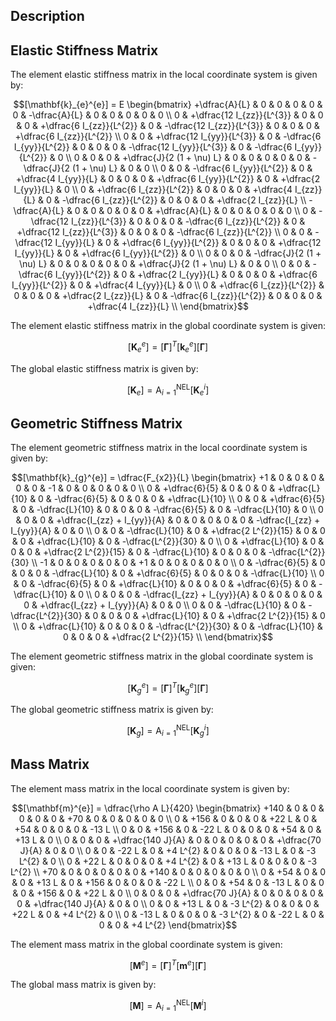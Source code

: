 ## Description

## Elastic Stiffness Matrix

The element elastic stiffness matrix in the local coordinate system is given by:

```math
[\mathbf{k}_{e}^{e}]
= E
\begin{bmatrix}
    +\dfrac{A}{L} & 0 & 0 & 0 & 0 & 0 & 
    -\dfrac{A}{L} & 0 & 0 & 0 & 0 & 0 \\
    0 & +\dfrac{12 I_{zz}}{L^{3}} & 0 & 0 & 0 & +\dfrac{6 I_{zz}}{L^{2}} &
    0 & -\dfrac{12 I_{zz}}{L^{3}} & 0 & 0 & 0 & +\dfrac{6 I_{zz}}{L^{2}} \\
    0 & 0 & +\dfrac{12 I_{yy}}{L^{3}} & 0 & -\dfrac{6 I_{yy}}{L^{2}} & 0 &
    0 & 0 & -\dfrac{12 I_{yy}}{L^{3}} & 0 & -\dfrac{6 I_{yy}}{L^{2}} & 0 \\
    0 & 0 & 0 & +\dfrac{J}{2 (1 + \nu) L} & 0 & 0 & 
    0 & 0 & 0 & -\dfrac{J}{2 (1 + \nu) L} & 0 & 0 \\
    0 & 0 & -\dfrac{6 I_{yy}}{L^{2}} & 0 & +\dfrac{4 I_{yy}}{L} & 0 & 
    0 & 0 & +\dfrac{6 I_{yy}}{L^{2}} & 0 & +\dfrac{2 I_{yy}}{L} & 0 \\
    0 & +\dfrac{6 I_{zz}}{L^{2}} & 0 & 0 & 0 & +\dfrac{4 I_{zz}}{L} & 
    0 & -\dfrac{6 I_{zz}}{L^{2}} & 0 & 0 & 0 & +\dfrac{2 I_{zz}}{L} \\
    -\dfrac{A}{L} & 0 & 0 & 0 & 0 & 0 & 
    +\dfrac{A}{L} & 0 & 0 & 0 & 0 & 0 \\
    0 & -\dfrac{12 I_{zz}}{L^{3}} & 0 & 0 & 0 & -\dfrac{6 I_{zz}}{L^{2}} &
    0 & +\dfrac{12 I_{zz}}{L^{3}} & 0 & 0 & 0 & -\dfrac{6 I_{zz}}{L^{2}} \\
    0 & 0 & -\dfrac{12 I_{yy}}{L} & 0 & +\dfrac{6 I_{yy}}{L^{2}} & 0 &
    0 & 0 & +\dfrac{12 I_{yy}}{L} & 0 & +\dfrac{6 I_{yy}}{L^{2}} & 0 \\
    0 & 0 & 0 & -\dfrac{J}{2 (1 + \nu) L} & 0 & 0 & 
    0 & 0 & 0 & +\dfrac{J}{2 (1 + \nu) L} & 0 & 0 \\
    0 & 0 & -\dfrac{6 I_{yy}}{L^{2}} & 0 & +\dfrac{2 I_{yy}}{L} & 0 & 
    0 & 0 & +\dfrac{6 I_{yy}}{L^{2}} & 0 & +\dfrac{4 I_{yy}}{L} & 0 \\
    0 & +\dfrac{6 I_{zz}}{L^{2}} & 0 & 0 & 0 & +\dfrac{2 I_{zz}}{L} & 
    0 & -\dfrac{6 I_{zz}}{L^{2}} & 0 & 0 & 0 & +\dfrac{4 I_{zz}}{L} \\
\end{bmatrix}
```

The element elastic stiffness matrix in the global coordinate system is given:

```math
[\mathbf{K}_{e}^{e}] = [\mathbf{\Gamma}]^{T} [\mathbf{k}_{e}^{e}] [\mathbf{\Gamma}]
```

The global elastic stiffness matrix is given by:

```math
[\mathbf{K}_{e}] = \text{A}_{i = 1}^{\text{NEL}} [\mathbf{K}_{e}^{i}]
```

## Geometric Stiffness Matrix

The element geometric stiffness matrix in the local coordinate system is given by:

```math
[\mathbf{k}_{g}^{e}]
= \dfrac{F_{x2}}{L}
\begin{bmatrix}
    +1 & 0 & 0 & 0 & 0 & 0 & 
    -1 & 0 & 0 & 0 & 0 & 0 \\
    0 & +\dfrac{6}{5} & 0 & 0 & 0 & +\dfrac{L}{10} &
    0 & -\dfrac{6}{5} & 0 & 0 & 0 & +\dfrac{L}{10} \\
    0 & 0 & +\dfrac{6}{5} & 0 & -\dfrac{L}{10} & 0 &
    0 & 0 & -\dfrac{6}{5} & 0 & -\dfrac{L}{10} & 0 \\
    0 & 0 & 0 & +\dfrac{I_{zz} + I_{yy}}{A} & 0 & 0 &
    0 & 0 & 0 & -\dfrac{I_{zz} + I_{yy}}{A} & 0 & 0 \\
    0 & 0 & -\dfrac{L}{10} & 0 & +\dfrac{2 L^{2}}{15} & 0 &
    0 & 0 & +\dfrac{L}{10} & 0 & -\dfrac{L^{2}}{30} & 0 \\
    0 & +\dfrac{L}{10} & 0 & 0 & 0 & +\dfrac{2 L^{2}}{15} &
    0 & -\dfrac{L}{10} & 0 & 0 & 0 & -\dfrac{L^{2}}{30} \\
    -1 & 0 & 0 & 0 & 0 & 0 & 
    +1 & 0 & 0 & 0 & 0 & 0 \\
    0 & -\dfrac{6}{5} & 0 & 0 & 0 & -\dfrac{L}{10} &
    0 & +\dfrac{6}{5} & 0 & 0 & 0 & -\dfrac{L}{10} \\
    0 & 0 & -\dfrac{6}{5} & 0 & +\dfrac{L}{10} & 0 &
    0 & 0 & +\dfrac{6}{5} & 0 & -\dfrac{L}{10} & 0 \\
    0 & 0 & 0 & -\dfrac{I_{zz} + I_{yy}}{A} & 0 & 0 &
    0 & 0 & 0 & +\dfrac{I_{zz} + I_{yy}}{A} & 0 & 0 \\
    0 & 0 & -\dfrac{L}{10} & 0 & -\dfrac{L^{2}}{30} & 0 &
    0 & 0 & +\dfrac{L}{10} & 0 & +\dfrac{2 L^{2}}{15} & 0 \\
    0 & +\dfrac{L}{10} & 0 & 0 & 0 & -\dfrac{L^{2}}{30} &
    0 & -\dfrac{L}{10} & 0 & 0 & 0 & +\dfrac{2 L^{2}}{15} \\
\end{bmatrix}
```

The element geometric stiffness matrix in the global coordinate system is given:

```math
[\mathbf{K}_{g}^{e}] = [\mathbf{\Gamma}]^{T} [\mathbf{k}_{g}^{e}] [\mathbf{\Gamma}]
```

The global geometric stiffness matrix is given by:

```math
[\mathbf{K}_{g}] = \text{A}_{i = 1}^{\text{NEL}} [\mathbf{K}_{g}^{i}]
```

## Mass Matrix

The element mass matrix in the local coordinate system is given by:

```math
[\mathbf{m}^{e}]
= \dfrac{\rho A L}{420}
\begin{bmatrix}
    +140 & 0 & 0 & 0 & 0 & 0 &
    +70 & 0 & 0 & 0 & 0 & 0 \\
    0 & +156 & 0 & 0 & 0 & +22 L &
    0 & +54 & 0 & 0 & 0 & -13 L \\
    0 & 0 & +156 & 0 & -22 L & 0 &
    0 & 0 & +54 & 0 & +13 L & 0 \\
    0 & 0 & 0 & +\dfrac{140 J}{A} & 0 & 0 &
    0 & 0 & 0 & +\dfrac{70 J}{A} & 0 & 0 \\
    0 & 0 & -22 L & 0 & +4 L^{2} & 0 & 
    0 & 0 & -13 L & 0 & -3 L^{2} & 0 \\
    0 & +22 L & 0 & 0 & 0 & +4 L^{2} &
    0 & +13 L & 0 & 0 & 0 & -3 L^{2} \\ 
    +70 & 0 & 0 & 0 & 0 & 0 & 
    +140 & 0 & 0 & 0 & 0 & 0 \\
    0 & +54 & 0 & 0 & 0 & +13 L & 
    0 & +156 & 0 & 0 & 0 & -22 L \\
    0 & 0 & +54 & 0 & -13 L & 0 & 
    0 & 0 & +156 & 0 & +22 L & 0 \\
    0 & 0 & 0 & +\dfrac{70 J}{A} & 0 & 0 &
    0 & 0 & 0 & +\dfrac{140 J}{A} & 0 & 0 \\
    0 & 0 & +13 L & 0 & -3 L^{2} & 0 & 
    0 & 0 & +22 L & 0 & +4 L^{2} & 0 \\
    0 & -13 L & 0 & 0 & 0 & -3 L^{2} &
    0 & -22 L & 0 & 0 & 0 & +4 L^{2}
\end{bmatrix}
```

The element mass matrix in the global coordinate system is given:

```math
[\mathbf{M}^{e}] = [\mathbf{\Gamma}]^{T} [\mathbf{m}^{e}] [\mathbf{\Gamma}]
```

The global mass matrix is given by:

```math
[\mathbf{M}] = \text{A}_{i = 1}^{\text{NEL}} [\mathbf{M}^{i}]
```